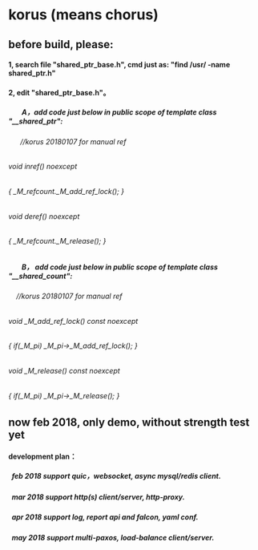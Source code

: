 # korus (means chorus)
##  before build, please:
#### 1, search file "shared_ptr_base.h", cmd just as: "find /usr/ -name shared_ptr.h"
#### 2, edit "shared_ptr_base.h"。
#####         A，add code just below in public scope of template class "__shared_ptr":
######        //korus 20180107 for manual ref 
######        void inref() noexcept
######        { _M_refcount._M_add_ref_lock();  }
######        void deref() noexcept
######        { _M_refcount._M_release();      }
#####         B， add code just below in public scope of template class "__shared_count":
######        //korus 20180107 for manual ref      
######        void _M_add_ref_lock() const noexcept
######        { if(_M_pi) _M_pi->_M_add_ref_lock();     }
######        void _M_release() const noexcept
######        { if(_M_pi) _M_pi->_M_release();  }
        
##  now feb 2018, only demo, without strength test yet

####  development plan：      
#####    feb 2018 support quic，websocket, async mysql/redis client.      
#####    mar 2018 support http(s) client/server, http-proxy.          
#####    apr 2018 support log, report api and falcon, yaml conf.      
#####    may 2018 support multi-paxos, load-balance client/server.      
